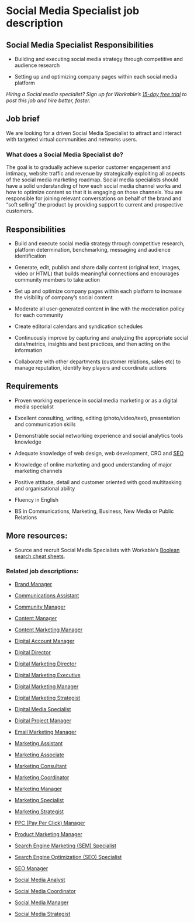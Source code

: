 # Social Media Specialist job description


## Social Media Specialist Responsibilities
* Building and executing social media strategy through competitive and audience research

* Setting up and optimizing company pages within each social media platform
<a href="http://ojjme2x5sm337cgpo2mhuny3-wpengine.netdna-ssl.com/wp-content/uploads/2013/07/social-media-specialist-job-description.jpg" data-rel="lightbox-gallery-0" data-rl_title data-rl_caption title>

</a>
<em>Hiring a Social media specialist? Sign up for Workable’s <a href="https://www.workable.com/post-jobs-for-free/customize?wid=428&amp;utm_page=social-media-specialist-job-description&amp;utm_program=ad-unit-right&amp;utm_tracking=job-descriptions-marketing-job-descriptions">15-day free trial</a> to post this job and hire better, faster.</em>


## Job brief

We are looking for a driven Social Media Specialist to attract and interact with targeted virtual communities and networks users.
### What does a Social Media Specialist do?
The goal is to gradually achieve superior customer engagement and intimacy, website traffic and revenue by strategically exploiting all aspects of the social media marketing roadmap.
Social media specialists should have a solid understanding of how each social media channel works and how to optimize content so that it is engaging on those channels. You are responsible for joining relevant conversations on behalf of the brand and “soft selling” the product by providing support to current and prospective customers.


## Responsibilities

* Build and execute social media strategy through competitive research, platform determination, benchmarking, messaging and audience identification

* Generate, edit, publish and share daily content (original text, images, video or HTML) that builds meaningful connections and encourages community members to take action

* Set up and optimize company pages within each platform to increase the visibility of company’s social content

* Moderate all user-generated content in line with the moderation policy for each community

* Create editorial calendars and syndication schedules

* Continuously improve by capturing and analyzing the appropriate social data/metrics, insights and best practices, and then acting on the information

* Collaborate with other departments (customer relations, sales etc) to manage reputation, identify key players and coordinate actions


## Requirements

* Proven working experience in social media marketing or as a digital media specialist

* Excellent consulting, writing, editing (photo/video/text), presentation and communication skills

* Demonstrable social networking experience and social analytics tools knowledge

* Adequate knowledge of web design, web development, CRO and <a href="https://resources.workable.com/search-engine-marketing-specialist-job-description">SEO</a>

* Knowledge of online marketing and good understanding of major marketing channels

* Positive attitude, detail and customer oriented  with good multitasking and organisational ability

* Fluency in English

* BS in Communications, Marketing, Business, New Media or Public Relations

## More resources:
* Source and recruit Social Media Specialists with Workable’s <a href="https://resources.workable.com/hire-social-media-specialist-boolean-search-strings">Boolean search cheat sheets</a>.

### Related job descriptions:
* <a href="https://resources.workable.com/brand-manager-job-description">Brand Manager</a>

* <a href="https://resources.workable.com/communications-assistant-job-description">Communications Assistant</a>

* <a href="https://resources.workable.com/community-manager-job-description">Community Manager</a>

* <a href="https://resources.workable.com/content-manager-job-description">Content Manager</a>

* <a href="https://resources.workable.com/content-marketing-manager-job-description">Content Marketing Manager</a>

* <a href="https://resources.workable.com/digital-account-manager-job-description">Digital Account Manager</a>

* <a href="https://resources.workable.com/digital-director-job-description">Digital Director</a>

* <a href="https://resources.workable.com/digital-marketing-director-job-description">Digital Marketing Director</a>

* <a href="https://resources.workable.com/digital-marketing-executive-job-description">Digital Marketing Executive</a>

* <a href="https://resources.workable.com/digital-marketing-manager-job-description">Digital Marketing Manager</a>

* <a href="https://resources.workable.com/digital-marketing-strategist-job-description">Digital Marketing Strategist</a>

* <a href="https://resources.workable.com/digital-media-specialist-job-description">Digital Media Specialist</a>

* <a href="https://resources.workable.com/digital-project-manager-job-description">Digital Project Manager</a>

* <a href="https://resources.workable.com/email-marketing-manager-job-description">Email Marketing Manager</a>

* <a href="https://resources.workable.com/marketing-assistant-job-description">Marketing Assistant</a>

* <a href="https://resources.workable.com/marketing-associate-job-description">Marketing Associate</a>

* <a href="https://resources.workable.com/marketing-consultant-job-description">Marketing Consultant</a>

* <a href="https://resources.workable.com/marketing-coordinator-job-description">Marketing Coordinator</a>

* <a href="https://resources.workable.com/marketing-manager-job-description">Marketing Manager</a>

* <a href="https://resources.workable.com/marketing-specialist-job-description">Marketing Specialist</a>

* <a href="https://resources.workable.com/marketing-strategist-job-description">Marketing Strategist</a>

* <a href="https://resources.workable.com/ppc-manager-job-description">PPC (Pay Per Click) Manager</a>

* <a href="https://resources.workable.com/product-marketing-manager-job-description">Product Marketing Manager</a>

* <a href="https://resources.workable.com/sem-specialist-job-description">Search Engine Marketing (SEM) Specialist</a>

* <a href="https://resources.workable.com/search-engine-marketing-specialist-job-description">Search Engine Optimization (SEO) Specialist</a>

* <a href="https://resources.workable.com/seo-manager-job-description">SEO Manager</a>

* <a href="https://resources.workable.com/social-media-analyst-job-description">Social Media Analyst</a>

* <a href="https://resources.workable.com/social-media-coordinator-job-description">Social Media Coordinator</a>

* <a href="https://resources.workable.com/social-media-manager-job-description">Social Media Manager</a>

* <a href="https://resources.workable.com/social-media-strategist-job-description">Social Media Strategist</a>
